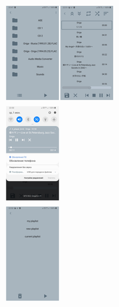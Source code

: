 <p align="left">
  <img src="https://github.com/comanch22/ValleyWindAwake/blob/main/Screenshot_20220601-224716_A_player_kmti.jpg" width="144" height="256">
  <img src="https://github.com/comanch22/ValleyWindAwake/blob/main/Screenshot_20220601-225122_A_player_kmti.jpg" width="144" height="256">
</p>

<p align="left">
  <img src="https://github.com/comanch22/ValleyWindAwake/blob/main/Screenshot_20220601-225049_A_player_kmti.jpg" width="144" height="256">
</p>

<p align="left">
  <img src="https://github.com/comanch22/ValleyWindAwake/blob/main/Screenshot_20220601-225217_A_player_kmti.jpg" width="144" height="256">
</p>
